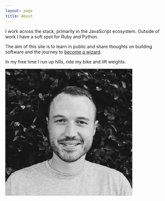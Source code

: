 ```yaml
---
layout: page
title: About
---
```


I work across the stack; primarily in the JavaScript ecosystem. Outside of work I have a soft spot for Ruby and Python. 

The aim of this site is to learn in public and share thoughts on building software and the journey to [become a wizard](https://jvns.ca/blog/so-you-want-to-be-a-wizard/).

In my free time I run up hills, ride my bike and lift weights.

![Photo of Ryan Forgie](photo.jpg)
